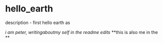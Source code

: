 # hello_earth
description - first hello earth  as 

*i am peter, writingaboutmy self in the readme edits*
**this is also me in the **
